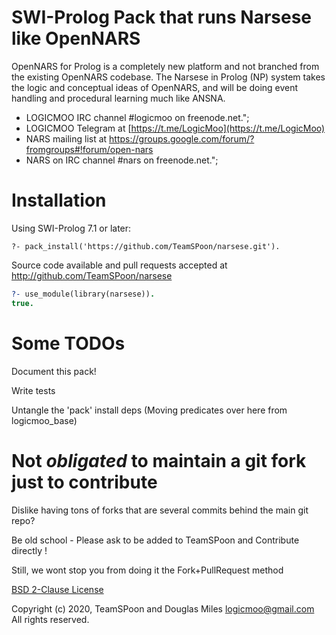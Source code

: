 # SWI-Prolog Pack that runs Narsese like OpenNARS

OpenNARS for Prolog is a completely new platform and not branched from the existing OpenNARS codebase. The Narsese in Prolog (NP) system takes the logic and conceptual ideas of OpenNARS, and will be doing event handling and procedural learning much like ANSNA.
 

- LOGICMOO IRC channel #logicmoo on freenode.net.";
- LOGICMOO Telegram at [https://t.me/LogicMoo](https://t.me/LogicMoo)
- NARS mailing list at https://groups.google.com/forum/?fromgroups#!forum/open-nars
- NARS on IRC channel #nars on freenode.net.";


# Installation

Using SWI-Prolog 7.1 or later:

    ?- pack_install('https://github.com/TeamSPoon/narsese.git').



Source code available and pull requests accepted at
http://github.com/TeamSPoon/narsese

```prolog
?- use_module(library(narsese)).
true.

```

# Some TODOs

Document this pack!

Write tests

Untangle the 'pack' install deps 
(Moving predicates over here from logicmoo_base)


# Not _obligated_ to maintain a git fork just to contribute

Dislike having tons of forks that are several commits behind the main git repo?

Be old school - Please ask to be added to TeamSPoon and Contribute directly !

Still, we wont stop you from doing it the Fork+PullRequest method

[BSD 2-Clause License](LICENSE.md)

Copyright (c) 2020, 
TeamSPoon and Douglas Miles <logicmoo@gmail.com> 
All rights reserved.


